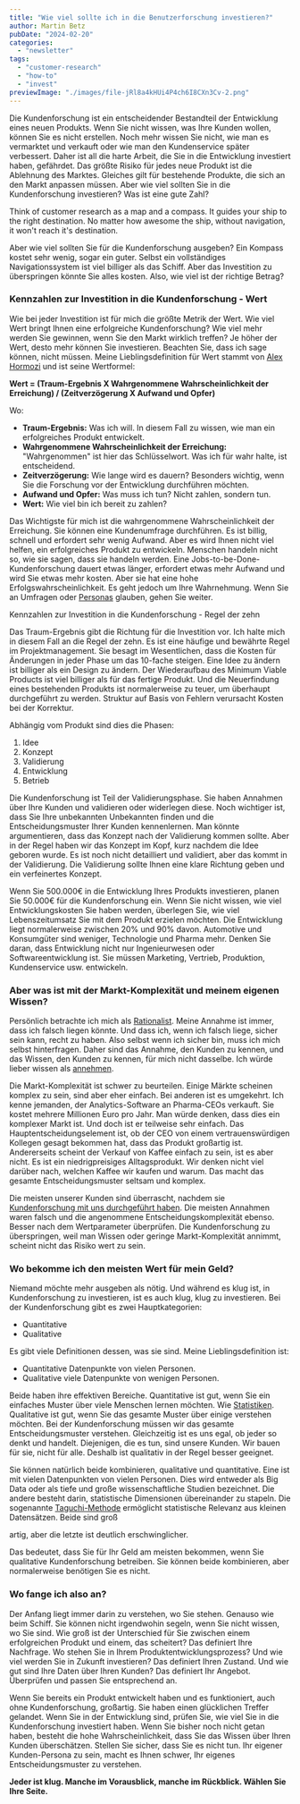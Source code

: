 ```yaml
---
title: "Wie viel sollte ich in die Benutzerforschung investieren?"
author: Martin Betz
pubDate: "2024-02-20"
categories:
  - "newsletter"
tags:
  - "customer-research"
  - "how-to"
  - "invest"
previewImage: "./images/file-jRl8a4kHUi4P4ch6I8CXn3Cv-2.png"
---
```


Die Kundenforschung ist ein entscheidender Bestandteil der Entwicklung eines neuen Produkts. Wenn Sie nicht wissen, was Ihre Kunden wollen, können Sie es nicht erstellen. Noch mehr wissen Sie nicht, wie man es vermarktet und verkauft oder wie man den Kundenservice später verbessert. Daher ist all die harte Arbeit, die Sie in die Entwicklung investiert haben, gefährdet. Das größte Risiko für jedes neue Produkt ist die Ablehnung des Marktes. Gleiches gilt für bestehende Produkte, die sich an den Markt anpassen müssen. Aber wie viel sollten Sie in die Kundenforschung investieren? Was ist eine gute Zahl?

Think of customer research as a map and a compass. It guides your ship to the right destination. No matter how awesome the ship, without navigation, it won't reach it's destination.

Aber wie viel sollten Sie für die Kundenforschung ausgeben? Ein Kompass kostet sehr wenig, sogar ein guter. Selbst ein vollständiges Navigationssystem ist viel billiger als das Schiff. Aber das Investition zu überspringen könnte Sie alles kosten. Also, wie viel ist der richtige Betrag?

### Kennzahlen zur Investition in die Kundenforschung - Wert

Wie bei jeder Investition ist für mich die größte Metrik der Wert. Wie viel Wert bringt Ihnen eine erfolgreiche Kundenforschung? Wie viel mehr werden Sie gewinnen, wenn Sie den Markt wirklich treffen? Je höher der Wert, desto mehr können Sie investieren. Beachten Sie, dass ich sage können, nicht müssen. Meine Lieblingsdefinition für Wert stammt von [Alex Hormozi](https://youtu.be/5MHQr-Z17Hc?si=70EbQjnUnAeANS2b&t=72) und ist seine Wertformel:

**Wert = (Traum-Ergebnis X Wahrgenommene Wahrscheinlichkeit der Erreichung) / (Zeitverzögerung X Aufwand und Opfer)**

Wo:

- **Traum-Ergebnis:** Was ich will. In diesem Fall zu wissen, wie man ein erfolgreiches Produkt entwickelt.
- **Wahrgenommene Wahrscheinlichkeit der Erreichung:** "Wahrgenommen" ist hier das Schlüsselwort. Was ich für wahr halte, ist entscheidend.
- **Zeitverzögerung:** Wie lange wird es dauern? Besonders wichtig, wenn Sie die Forschung vor der Entwicklung durchführen möchten.
- **Aufwand und Opfer:** Was muss ich tun? Nicht zahlen, sondern tun.
- **Wert:** Wie viel bin ich bereit zu zahlen?

Das Wichtigste für mich ist die wahrgenommene Wahrscheinlichkeit der Erreichung. Sie können eine Kundenumfrage durchführen. Es ist billig, schnell und erfordert sehr wenig Aufwand. Aber es wird Ihnen nicht viel helfen, ein erfolgreiches Produkt zu entwickeln. Menschen handeln nicht so, wie sie sagen, dass sie handeln werden. Eine Jobs-to-be-Done-Kundenforschung dauert etwas länger, erfordert etwas mehr Aufwand und wird Sie etwas mehr kosten. Aber sie hat eine hohe Erfolgswahrscheinlichkeit. Es geht jedoch um Ihre Wahrnehmung. Wenn Sie an Umfragen oder [Personas](/blog/are-personas-useful-for-product-development/) glauben, gehen Sie weiter.

Kennzahlen zur Investition in die Kundenforschung - Regel der zehn

Das Traum-Ergebnis gibt die Richtung für die Investition vor. Ich halte mich in diesem Fall an die Regel der zehn. Es ist eine häufige und bewährte Regel im Projektmanagement. Sie besagt im Wesentlichen, dass die Kosten für Änderungen in jeder Phase um das 10-fache steigen. Eine Idee zu ändern ist billiger als ein Design zu ändern. Der Wiederaufbau des Minimum Viable Products ist viel billiger als für das fertige Produkt. Und die Neuerfindung eines bestehenden Produkts ist normalerweise zu teuer, um überhaupt durchgeführt zu werden. Struktur auf Basis von Fehlern verursacht Kosten bei der Korrektur.

Abhängig vom Produkt sind dies die Phasen:

1. Idee
2. Konzept
3. Validierung
4. Entwicklung
5. Betrieb

Die Kundenforschung ist Teil der Validierungsphase. Sie haben Annahmen über Ihre Kunden und validieren oder widerlegen diese. Noch wichtiger ist, dass Sie Ihre unbekannten Unbekannten finden und die Entscheidungsmuster Ihrer Kunden kennenlernen. Man könnte argumentieren, dass das Konzept nach der Validierung kommen sollte. Aber in der Regel haben wir das Konzept im Kopf, kurz nachdem die Idee geboren wurde. Es ist noch nicht detailliert und validiert, aber das kommt in der Validierung. Die Validierung sollte Ihnen eine klare Richtung geben und ein verfeinertes Konzept.

Wenn Sie 500.000€ in die Entwicklung Ihres Produkts investieren, planen Sie 50.000€ für die Kundenforschung ein. Wenn Sie nicht wissen, wie viel Entwicklungskosten Sie haben werden, überlegen Sie, wie viel Lebenszeitumsatz Sie mit dem Produkt erzielen möchten. Die Entwicklung liegt normalerweise zwischen 20% und 90% davon. Automotive und Konsumgüter sind weniger, Technologie und Pharma mehr. Denken Sie daran, dass Entwicklung nicht nur Ingenieurwesen oder Softwareentwicklung ist. Sie müssen Marketing, Vertrieb, Produktion, Kundenservice usw. entwickeln.

### Aber was ist mit der Markt-Komplexität und meinem eigenen Wissen?

Persönlich betrachte ich mich als [Rationalist](https://www.lesswrong.com/). Meine Annahme ist immer, dass ich falsch liegen könnte. Und dass ich, wenn ich falsch liege, sicher sein kann, recht zu haben. Also selbst wenn ich sicher bin, muss ich mich selbst hinterfragen. Daher sind das Annahme, den Kunden zu kennen, und das Wissen, den Kunden zu kennen, für mich nicht dasselbe. Ich würde lieber wissen als [annehmen](/blog/we-assume-a-world-that-isnt-there/).

Die Markt-Komplexität ist schwer zu beurteilen. Einige Märkte scheinen komplex zu sein, sind aber eher einfach. Bei anderen ist es umgekehrt. Ich kenne jemanden, der Analytics-Software an Pharma-CEOs verkauft. Sie kostet mehrere Millionen Euro pro Jahr. Man würde denken, dass dies ein komplexer Markt ist. Und doch ist er teilweise sehr einfach. Das Hauptentscheidungselement ist, ob der CEO von einem vertrauenswürdigen Kollegen gesagt bekommen hat, dass das Produkt großartig ist. Andererseits scheint der Verkauf von Kaffee einfach zu sein, ist es aber nicht. Es ist ein niedrigpreisiges Alltagsprodukt. Wir denken nicht viel darüber nach, welchen Kaffee wir kaufen und warum. Das macht das gesamte Entscheidungsmuster seltsam und komplex.

Die meisten unserer Kunden sind überrascht, nachdem sie [Kundenforschung mit uns durchgeführt haben](/services/jobs-to-be-done-agency/). Die meisten Annahmen waren falsch und die angenommene Entscheidungskomplexität ebenso. Besser nach dem Wertparameter überprüfen. Die Kundenforschung zu überspringen, weil man Wissen oder geringe Markt-Komplexität annimmt, scheint nicht das Risiko wert zu sein.

### Wo bekomme ich den meisten Wert für mein Geld?

Niemand möchte mehr ausgeben als nötig. Und während es klug ist, in Kundenforschung zu investieren, ist es auch klug, klug zu investieren. Bei der Kundenforschung gibt es zwei Hauptkategorien:

- Quantitative
- Qualitative

Es gibt viele Definitionen dessen, was sie sind. Meine Lieblingsdefinition ist:

- Quantitative Datenpunkte von vielen Personen.
- Qualitative viele Datenpunkte von wenigen Personen.

Beide haben ihre effektiven Bereiche. Quantitative ist gut, wenn Sie ein einfaches Muster über viele Menschen lernen möchten. Wie [Statistiken](https://www.statista.com/). Qualitative ist gut, wenn Sie das gesamte Muster über einige verstehen möchten. Bei der Kundenforschung müssen wir das gesamte Entscheidungsmuster verstehen. Gleichzeitig ist es uns egal, ob jeder so denkt und handelt. Diejenigen, die es tun, sind unsere Kunden. Wir bauen für sie, nicht für alle. Deshalb ist qualitativ in der Regel besser geeignet.

Sie können natürlich beide kombinieren, qualitative und quantitative. Eine ist mit vielen Datenpunkten von vielen Personen. Dies wird entweder als Big Data oder als tiefe und große wissenschaftliche Studien bezeichnet. Die andere besteht darin, statistische Dimensionen übereinander zu stapeln. Die sogenannte [Taguchi-Methode](https://en.wikipedia.org/wiki/Taguchi_methods) ermöglicht statistische Relevanz aus kleinen Datensätzen. Beide sind groß

artig, aber die letzte ist deutlich erschwinglicher.

Das bedeutet, dass Sie für Ihr Geld am meisten bekommen, wenn Sie qualitative Kundenforschung betreiben. Sie können beide kombinieren, aber normalerweise benötigen Sie es nicht.

### Wo fange ich also an?

Der Anfang liegt immer darin zu verstehen, wo Sie stehen. Genauso wie beim Schiff. Sie können nicht irgendwohin segeln, wenn Sie nicht wissen, wo Sie sind. Wie groß ist der Unterschied für Sie zwischen einem erfolgreichen Produkt und einem, das scheitert? Das definiert Ihre Nachfrage. Wo stehen Sie in Ihrem Produktentwicklungsprozess? Und wie viel werden Sie in Zukunft investieren? Das definiert Ihren Zustand. Und wie gut sind Ihre Daten über Ihren Kunden? Das definiert Ihr Angebot. Überprüfen und passen Sie entsprechend an.

Wenn Sie bereits ein Produkt entwickelt haben und es funktioniert, auch ohne Kundenforschung, großartig. Sie haben einen glücklichen Treffer gelandet. Wenn Sie in der Entwicklung sind, prüfen Sie, wie viel Sie in die Kundenforschung investiert haben. Wenn Sie bisher noch nicht getan haben, besteht die hohe Wahrscheinlichkeit, dass Sie das Wissen über Ihren Kunden überschätzen. Stellen Sie sicher, dass Sie es nicht tun. Ihr eigener Kunden-Persona zu sein, macht es Ihnen schwer, Ihr eigenes Entscheidungsmuster zu verstehen.

**Jeder ist klug. Manche im Vorausblick, manche im Rückblick. Wählen Sie Ihre Seite.**
